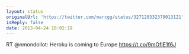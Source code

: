 ```yaml
---
layout: status
originalUrl: 'https://twitter.com/marcgg/status/327120332379013121'
isReply: false
date: 2013-04-24 18:02:19
---
```


RT @nmondollot: Heroku is coming to Europe https://t.co/9mOfIE1f6J
